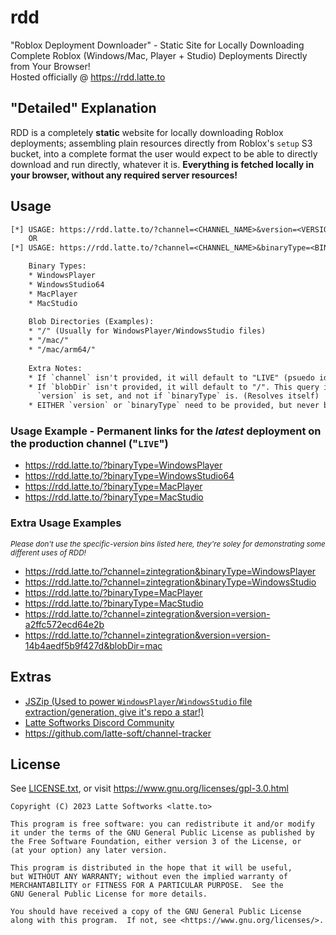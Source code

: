 # rdd

"Roblox Deployment Downloader" - Static Site for Locally Downloading Complete Roblox (Windows/Mac, Player + Studio) Deployments Directly from Your Browser!
<br />
Hosted officially @ <https://rdd.latte.to>

## "Detailed" Explanation

RDD is a completely **static** website for locally downloading Roblox deployments; assembling plain resources directly from Roblox's `setup` S3 bucket, into a complete format the user would expect to be able to directly download and run directly, whatever it is. **Everything is fetched locally in your browser, without any required server resources!**

## Usage

```txt
[*] USAGE: https://rdd.latte.to/?channel=<CHANNEL_NAME>&version=<VERSION_GUID>&blobDir=<BLOB_DIR>
    OR
[*] USAGE: https://rdd.latte.to/?channel=<CHANNEL_NAME>&binaryType=<BINARY_TYPE>

    Binary Types:
    * WindowsPlayer
    * WindowsStudio64
    * MacPlayer
    * MacStudio
    
    Blob Directories (Examples):
    * "/" (Usually for WindowsPlayer/WindowsStudio files)
    * "/mac/"
    * "/mac/arm64/"
    
    Extra Notes:
    * If `channel` isn't provided, it will default to "LIVE" (psuedo identifier for production)
    * If `blobDir` isn't provided, it will default to "/". This query is only used if a specific
      `version` is set, and not if `binaryType` is. (Resolves itself) 
    * EITHER `version` or `binaryType` need to be provided, but never both

```

### Usage Example - Permanent links for the *latest* deployment on the production channel ("`LIVE`")

* <https://rdd.latte.to/?binaryType=WindowsPlayer>
* <https://rdd.latte.to/?binaryType=WindowsStudio64>
* <https://rdd.latte.to/?binaryType=MacPlayer>
* <https://rdd.latte.to/?binaryType=MacStudio>

### Extra Usage Examples

<sup><i>Please don't use the specific-version bins listed here, they're soley for demonstrating some different uses of RDD!</i></sup>

* <https://rdd.latte.to/?channel=zintegration&binaryType=WindowsPlayer>
* <https://rdd.latte.to/?channel=zintegration&binaryType=WindowsStudio>
* <https://rdd.latte.to/?binaryType=MacPlayer>
* <https://rdd.latte.to/?binaryType=MacStudio>
* <https://rdd.latte.to/?channel=zintegration&version=version-a2ffc572ecd64e2b>
* <https://rdd.latte.to/?channel=zintegration&version=version-14b4aedf5b9f427d&blobDir=mac>

## Extras

* [JSZip (Used to power `WindowsPlayer`/`WindowsStudio` file extraction/generation, give it's repo a star!)](https://github.com/Stuk/jszip)
* [Latte Softworks Discord Community](https://latte.to/discord)
* <https://github.com/latte-soft/channel-tracker>

## License

See [LICENSE.txt](LICENSE.txt), or visit <https://www.gnu.org/licenses/gpl-3.0.html>

```
Copyright (C) 2023 Latte Softworks <latte.to>

This program is free software: you can redistribute it and/or modify
it under the terms of the GNU General Public License as published by
the Free Software Foundation, either version 3 of the License, or
(at your option) any later version.

This program is distributed in the hope that it will be useful,
but WITHOUT ANY WARRANTY; without even the implied warranty of
MERCHANTABILITY or FITNESS FOR A PARTICULAR PURPOSE.  See the
GNU General Public License for more details.

You should have received a copy of the GNU General Public License
along with this program.  If not, see <https://www.gnu.org/licenses/>.
```
